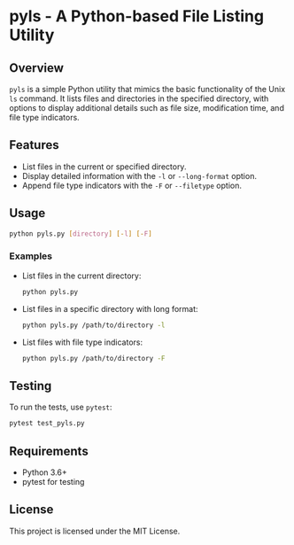 
# pyls - A Python-based File Listing Utility

## Overview
`pyls` is a simple Python utility that mimics the basic functionality of the Unix `ls` command. It lists files and directories in the specified directory, with options to display additional details such as file size, modification time, and file type indicators.

## Features
- List files in the current or specified directory.
- Display detailed information with the `-l` or `--long-format` option.
- Append file type indicators with the `-F` or `--filetype` option.

## Usage

```bash
python pyls.py [directory] [-l] [-F]
```

### Examples
- List files in the current directory:
  ```bash
  python pyls.py
  ```
- List files in a specific directory with long format:
  ```bash
  python pyls.py /path/to/directory -l
  ```
- List files with file type indicators:
  ```bash
  python pyls.py /path/to/directory -F
  ```

## Testing
To run the tests, use `pytest`:
```bash
pytest test_pyls.py
```

## Requirements
- Python 3.6+
- pytest for testing

## License
This project is licensed under the MIT License.
